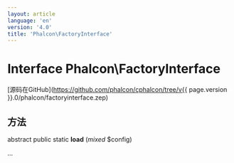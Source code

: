 ```yaml
---
layout: article
language: 'en'
version: '4.0'
title: 'Phalcon\FactoryInterface'
---
```

# Interface **Phalcon\FactoryInterface**

[源码在GitHub](https://github.com/phalcon/cphalcon/tree/v{{ page.version }}.0/phalcon/factoryinterface.zep)

## 方法

abstract public static **load** (*mixed* $config)

...